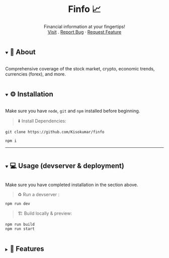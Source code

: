 <p align="center">
  <h1 align="center">Finfo 📈</h1>
  <p align="center">Financial information at your fingertips!
   <br />
    <a href="http://finfo.live/" target="_blank">Visit</a>
    .
    <a href="https://github.com/Kisokumar/finfo/issues">Report Bug</a>
    ·
    <a href="https://github.com/Kisokumar/finfo/issues">Request Feature</a>
  </p>
</p>
<details open="open">
  <summary><h2 style="display: inline-block">  🚀 About
 </h2></summary>

<p>Comprehensive coverage of the stock market, crypto, economic trends, currencies (forex), and more.</p>

<details open="open">
  <summary><h2 style="display: inline-block"> ⚙️ Installation </h2></summary>

Make sure you have `node`, `git` and `npm` installed before beginning.

> ⬇️ Install Dependencies:

```
git clone https://github.com/Kisokumar/finfo

npm i
```

</details>

---

<details open="open">
  <summary><h2 style="display: inline-block"> 💻 Usage (devserver & deployment)
</h2></summary>

Make sure you have completed installation in the section above.

> ♻️ Run a devserver :

```
npm run dev
```

> 🏗️ Build locally & preview:

```
npm run build
npm run start
```

<details>
  <summary><h2 style="display: inline-block"> 📝 Features
 </h2></summary>

- [ ] Forex Converter inside Search

- [ ] Forex Page

- [ ] Financial Calculators inside Search

- [x] Home Page

- [x] Animated News Carousel

- [x] Cards

- [x] News Search

- [x] Stocks Search

</details>
